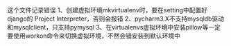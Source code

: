 这个文件记录错误
1、创建虚拟环境mkvirtualenv时，要在setting中配置好django的 Project Interpreter，否则会报错
2、pycharm3.X不支持mysqldb驱动和mysqlclient，只支持pymysql
3、在virtualenvs虚拟环境中安装pillow等一定要使用workon命令来切换虚拟环境，不然会错安装到默认环境中